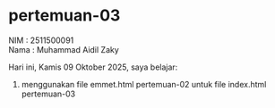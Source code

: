 # pertemuan-03

NIM : 2511500091<br>
Nama : Muhammad Aidil Zaky<br>

Hari ini, Kamis 09 Oktober 2025, saya belajar:
<ol>
  <li>menggunakan file emmet.html pertemuan-02 untuk file index.html pertemuan-03</li>
</ol>